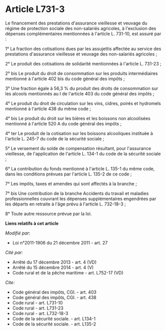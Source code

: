 # Article L731-3

Le financement des prestations d'assurance vieillesse et veuvage du régime de protection sociale des non-salariés agricoles,
à l'exclusion des dépenses complémentaires mentionnées à l'article L. 731-10, est assuré par : 

1° La fraction des cotisations dues par les assujettis affectée au service des prestations d'assurance vieillesse et veuvage
des non-salariés agricoles ; 

2° Le produit des cotisations de solidarité mentionnées à l'article L. 731-23 ;

2° bis Le produit du droit de consommation sur les produits intermédiaires mentionné à l'article 402 bis du code général des
impôts ; 

3° Une fraction égale à 56,3 % du  produit des droits de consommation sur les alcools mentionnés au I de l'article 403 du
code général des impôts ; 

4° Le produit du droit de circulation sur les vins, cidres, poirés et hydromels mentionné à l'article 438 du même code ;

4° bis Le produit du droit sur les bières et les boissons non alcoolisées mentionné à l'article 520 A du code général des
impôts ; 

4° ter Le produit de la cotisation sur les boissons alcooliques instituée à l'article L. 245-7 du code de la sécurité
sociale ; 

5° Le versement du solde de compensation résultant, pour l'assurance vieillesse, de l'application de l'article L. 134-1 du
code de la sécurité sociale ; 

6° La contribution du fonds mentionné à l'article L. 135-1 du même code, dans les conditions prévues par l'article L. 135-2
de ce code ; 

7° Les impôts, taxes et amendes qui sont affectés à la branche ; 

7° bis Une contribution de la branche Accidents du travail et maladies professionnelles couvrant les dépenses supplémentaires
engendrées par les départs en retraite à l'âge prévu à l'article L. 732-18-3 ; 

8° Toute autre ressource prévue par la loi.

**Liens relatifs à cet article**

_Modifié par_:

  - Loi n°2011-1906 du 21 décembre 2011 - art. 27

_Cité par_:

  - Arrêté du 17 décembre 2013 - art. 4 (VD)
  - Arrêté du 15 décembre 2014 - art. 4 (V)
  - Code rural et de la pêche maritime - art. L752-17 (VD)

_Cite_:

  - Code général des impôts, CGI. - art. 403
  - Code général des impôts, CGI. - art. 438
  - Code rural - art. L731-10
  - Code rural - art. L731-23
  - Code rural - art. L732-18-3
  - Code de la sécurité sociale. - art. L134-1
  - Code de la sécurité sociale. - art. L135-2
